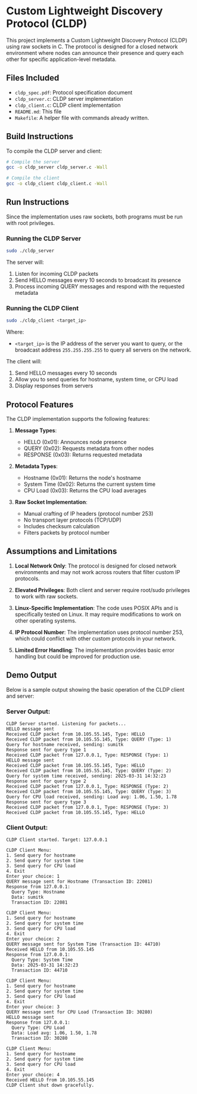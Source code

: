 # Custom Lightweight Discovery Protocol (CLDP)

This project implements a Custom Lightweight Discovery Protocol (CLDP) using raw sockets in C. The protocol is designed for a closed network environment where nodes can announce their presence and query each other for specific application-level metadata.

## Files Included

- `cldp_spec.pdf`: Protocol specification document
- `cldp_server.c`: CLDP server implementation
- `cldp_client.c`: CLDP client implementation
- `README.md`: This file
- `Makefile`: A helper file with commands already written.

## Build Instructions

To compile the CLDP server and client:

```bash
# Compile the server
gcc -o cldp_server cldp_server.c -Wall

# Compile the client
gcc -o cldp_client cldp_client.c -Wall
```

## Run Instructions

Since the implementation uses raw sockets, both programs must be run with root privileges.

### Running the CLDP Server

```bash
sudo ./cldp_server
```

The server will:
1. Listen for incoming CLDP packets
2. Send HELLO messages every 10 seconds to broadcast its presence
3. Process incoming QUERY messages and respond with the requested metadata

### Running the CLDP Client

```bash
sudo ./cldp_client <target_ip>
```

Where:
- `<target_ip>` is the IP address of the server you want to query, or the broadcast address `255.255.255.255` to query all servers on the network.

The client will:
1. Send HELLO messages every 10 seconds
2. Allow you to send queries for hostname, system time, or CPU load
3. Display responses from servers

## Protocol Features

The CLDP implementation supports the following features:

1. **Message Types**:
   - HELLO (0x01): Announces node presence
   - QUERY (0x02): Requests metadata from other nodes
   - RESPONSE (0x03): Returns requested metadata

2. **Metadata Types**:
   - Hostname (0x01): Returns the node's hostname
   - System Time (0x02): Returns the current system time
   - CPU Load (0x03): Returns the CPU load averages

3. **Raw Socket Implementation**:
   - Manual crafting of IP headers (protocol number 253)
   - No transport layer protocols (TCP/UDP)
   - Includes checksum calculation
   - Filters packets by protocol number

## Assumptions and Limitations

1. **Local Network Only**: The protocol is designed for closed network environments and may not work across routers that filter custom IP protocols.

2. **Elevated Privileges**: Both client and server require root/sudo privileges to work with raw sockets.

3. **Linux-Specific Implementation**: The code uses POSIX APIs and is specifically tested on Linux. It may require modifications to work on other operating systems.

4. **IP Protocol Number**: The implementation uses protocol number 253, which could conflict with other custom protocols in your network.

5. **Limited Error Handling**: The implementation provides basic error handling but could be improved for production use.

## Demo Output

Below is a sample output showing the basic operation of the CLDP client and server:

### Server Output:
```
CLDP Server started. Listening for packets...
HELLO message sent
Received CLDP packet from 10.105.55.145, Type: HELLO
Received CLDP packet from 10.105.55.145, Type: QUERY (Type: 1)
Query for hostname received, sending: sumitk
Response sent for query type 1
Received CLDP packet from 127.0.0.1, Type: RESPONSE (Type: 1)
HELLO message sent
Received CLDP packet from 10.105.55.145, Type: HELLO
Received CLDP packet from 10.105.55.145, Type: QUERY (Type: 2)
Query for system time received, sending: 2025-03-31 14:32:23
Response sent for query type 2
Received CLDP packet from 127.0.0.1, Type: RESPONSE (Type: 2)
Received CLDP packet from 10.105.55.145, Type: QUERY (Type: 3)
Query for CPU load received, sending: Load avg: 1.06, 1.50, 1.78
Response sent for query type 3
Received CLDP packet from 127.0.0.1, Type: RESPONSE (Type: 3)
Received CLDP packet from 10.105.55.145, Type: HELLO
```

### Client Output:
```
CLDP Client started. Target: 127.0.0.1

CLDP Client Menu:
1. Send query for hostname
2. Send query for system time
3. Send query for CPU load
4. Exit
Enter your choice: 1
QUERY message sent for Hostname (Transaction ID: 22081)
Response from 127.0.0.1:
  Query Type: Hostname
  Data: sumitk
  Transaction ID: 22081

CLDP Client Menu:
1. Send query for hostname
2. Send query for system time
3. Send query for CPU load
4. Exit
Enter your choice: 2
QUERY message sent for System Time (Transaction ID: 44710)
Received HELLO from 10.105.55.145
Response from 127.0.0.1:
  Query Type: System Time
  Data: 2025-03-31 14:32:23
  Transaction ID: 44710

CLDP Client Menu:
1. Send query for hostname
2. Send query for system time
3. Send query for CPU load
4. Exit
Enter your choice: 3
QUERY message sent for CPU Load (Transaction ID: 30280)
HELLO message sent
Response from 127.0.0.1:
  Query Type: CPU Load
  Data: Load avg: 1.06, 1.50, 1.78
  Transaction ID: 30280

CLDP Client Menu:
1. Send query for hostname
2. Send query for system time
3. Send query for CPU load
4. Exit
Enter your choice: 4
Received HELLO from 10.105.55.145
CLDP Client shut down gracefully.
```
